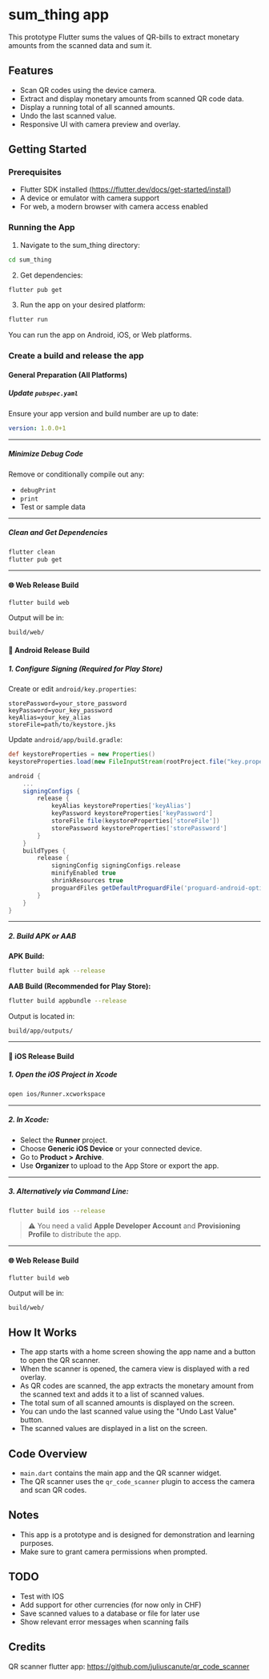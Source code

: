 # sum_thing app

This prototype Flutter sums the values of QR-bills to extract monetary amounts from the scanned data and sum it.

## Features

- Scan QR codes using the device camera.
- Extract and display monetary amounts from scanned QR code data.
- Display a running total of all scanned amounts.
- Undo the last scanned value.
- Responsive UI with camera preview and overlay.

## Getting Started

### Prerequisites

- Flutter SDK installed (https://flutter.dev/docs/get-started/install)
- A device or emulator with camera support
- For web, a modern browser with camera access enabled

### Running the App

1. Navigate to the sum_thing directory:

```bash
cd sum_thing
```

2. Get dependencies:

```bash
flutter pub get
```

3. Run the app on your desired platform:

```bash
flutter run
```

You can run the app on Android, iOS, or Web platforms.

### Create a build and release the app

#### General Preparation (All Platforms)

##### Update `pubspec.yaml`

Ensure your app version and build number are up to date:

```yaml
version: 1.0.0+1
```

---

##### Minimize Debug Code

Remove or conditionally compile out any:
- `debugPrint`
- `print`
- Test or sample data

---

##### Clean and Get Dependencies

```bash
flutter clean
flutter pub get
```

---

#### 🌐 Web Release Build

```bash
flutter build web
```

Output will be in:

```
build/web/
```


#### 📱 Android Release Build

##### 1. Configure Signing (Required for Play Store)

Create or edit `android/key.properties`:

```properties
storePassword=your_store_password
keyPassword=your_key_password
keyAlias=your_key_alias
storeFile=path/to/keystore.jks
```

Update `android/app/build.gradle`:

```groovy
def keystoreProperties = new Properties()
keystoreProperties.load(new FileInputStream(rootProject.file("key.properties")))

android {
    ...
    signingConfigs {
        release {
            keyAlias keystoreProperties['keyAlias']
            keyPassword keystoreProperties['keyPassword']
            storeFile file(keystoreProperties['storeFile'])
            storePassword keystoreProperties['storePassword']
        }
    }
    buildTypes {
        release {
            signingConfig signingConfigs.release
            minifyEnabled true
            shrinkResources true
            proguardFiles getDefaultProguardFile('proguard-android-optimize.txt'), 'proguard-rules.pro'
        }
    }
}
```

---

##### 2. Build APK or AAB

**APK Build:**
```bash
flutter build apk --release
```

**AAB Build (Recommended for Play Store):**
```bash
flutter build appbundle --release
```

Output is located in:

```
build/app/outputs/
```

---

#### 🍏 iOS Release Build

##### 1. Open the iOS Project in Xcode

```bash
open ios/Runner.xcworkspace
```

---

##### 2. In Xcode:

- Select the **Runner** project.
- Choose **Generic iOS Device** or your connected device.
- Go to **Product > Archive**.
- Use **Organizer** to upload to the App Store or export the app.

---

##### 3. Alternatively via Command Line:

```bash
flutter build ios --release
```

> ⚠️ You need a valid **Apple Developer Account** and **Provisioning Profile** to distribute the app.

---

#### 🌐 Web Release Build

```bash
flutter build web
```

Output will be in:

```
build/web/
```

## How It Works

- The app starts with a home screen showing the app name and a button to open the QR scanner.
- When the scanner is opened, the camera view is displayed with a red overlay.
- As QR codes are scanned, the app extracts the monetary amount from the scanned text and adds it to a list of scanned values.
- The total sum of all scanned amounts is displayed on the screen.
- You can undo the last scanned value using the "Undo Last Value" button.
- The scanned values are displayed in a list on the screen.

## Code Overview

- `main.dart` contains the main app and the QR scanner widget.
- The QR scanner uses the `qr_code_scanner` plugin to access the camera and scan QR codes.

## Notes

- This app is a prototype and is designed for demonstration and learning purposes.
- Make sure to grant camera permissions when prompted.

## TODO
- Test with IOS
- Add support for other currencies (for now only in CHF)
- Save scanned values to a database or file for later use
- Show relevant error messages when scanning fails

## Credits

QR scanner flutter app: https://github.com/juliuscanute/qr_code_scanner
